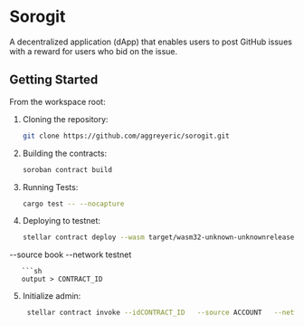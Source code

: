 # Sorogit

A decentralized application (dApp) that enables users to post GitHub issues with a reward for users who bid on the issue. 

## Getting Started

From the workspace root:

1. Cloning the repository:
   ```sh
   git clone https://github.com/aggreyeric/sorogit.git
   ```
2. Building the contracts:
   ```sh
   soroban contract build
   ```
3. Running Tests:
   ```sh
   cargo test -- --nocapture
   ```
4. Deploying to testnet:
   ```sh
   stellar contract deploy --wasm target/wasm32-unknown-unknownrelease/gitissuebidding.wasm \
  --source book 
  --network testnet
```
   ```sh
   output > CONTRACT_ID
   ```
5. Initialize admin:
   ```sh
    stellar contract invoke --idCONTRACT_ID   --source ACCOUNT   --network testnet -- initialize --admin ACCOUNT --commission 10

   ```